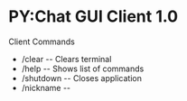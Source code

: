 # PY:Chat GUI Client 1.0

Client Commands
- /clear -- Clears terminal 
- /help -- Shows list of commands
- /shutdown -- Closes application
- /nickname --

